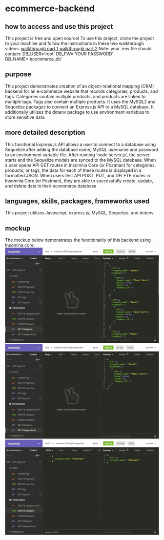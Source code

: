 # ecommerce-backend

## how to access and use this project
This project is free and open source! To use this project, clone the project to your machine and follow the instructions in these two walkthrough videos:
[walkthrough part 1](https://watch.screencastify.com/v/LSUUE27yv0zE4RZCjCBT)
[walkthrough part 2](https://watch.screencastify.com/v/T4dkyz5aL43r5zl0Qf20)
Note: your .env file should contain: 
DB_USER='root'
DB_PW='YOUR PASSWORD'
DB_NAME='ecommerce_db'

## purpose
This project demonstrates creation of an object-relational mapping (ORM) backend for an e-commerce website that records categories, products, and tags. Categories contain multiple products, and products are linked to multiple tags. Tags also contain multiple products. It uses the MySQL2 and Sequelize packages to connect an Express.js API to a MySQL database. It additionally utilizes the dotenv package to use environment variables to store sensitive data.

## more detailed description 
This functional Express.js API allows a user to connect to a database using Sequelize after adding the database name, MySQL username and password to an environment variable file. 
After running 'node server.js', the server starts and the Sequelize models are synced to the MySQL database. When a user opens API GET routes in Insomnia Core (or Postman) for categories, products, or tags, the data for each of these routes is displayed in a formatted JSON. When users test API POST, PUT, and DELETE routes in Insomnia Core (or Postman), they are able to successfully create, update, and delete data in their ecommerce database.

## languages, skills, packages, frameworks used
This project utilizes Javascript, express.js, MySQL, Sequelize, and dotenv.

## mockup
The mockup below demonstrates the functionality of this backend using Insomina core: 
![alt text](https://github.com/aliciachen10/ecommerce-backend/blob/main/assets/demo-01.gif "Demo 1")
![alt text](https://github.com/aliciachen10/ecommerce-backend/blob/main/assets/demo-02.gif "Demo 2")
![alt text](https://github.com/aliciachen10/ecommerce-backend/blob/main/assets/demo-03.gif "Demo 3")
